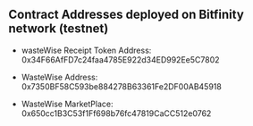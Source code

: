 ## Contract Addresses deployed on Bitfinity network (testnet)

- wasteWise Receipt Token Address:
  0x34F66AfFD7c24faa4785E922d34ED992Ee5C7802

- WasteWise Address:
  0x7350BF58C593be884278B63361Fe2DF00AB45918

- WasteWise MarketPlace:
  0x650cc1B3C53f1Ff698b76fc47819CaCC512e0762
